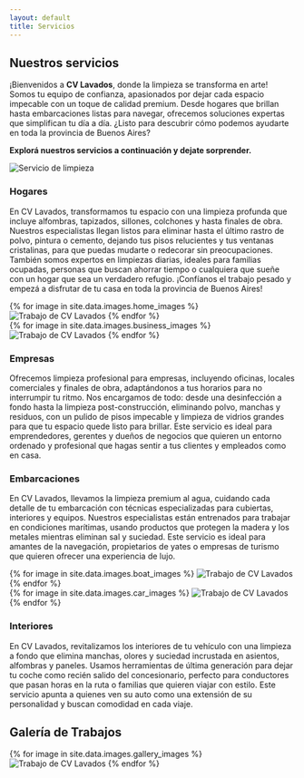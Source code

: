 ```yaml
---
layout: default
title: Servicios
---
```


<section class="our-services">
  <div class="service-intro fade-in-up full-screen-section">
    <div class="service-text-intro">
      <h2>Nuestros servicios</h2>
      <p>¡Bienvenidos a <b>CV Lavados</b>, donde la limpieza se transforma en arte! Somos tu equipo de confianza, apasionados
        por dejar cada espacio impecable con un toque de calidad premium. Desde hogares que brillan hasta embarcaciones
        listas para navegar, ofrecemos soluciones expertas que simplifican tu día a día. ¿Listo para descubrir cómo
        podemos ayudarte en toda la provincia de Buenos Aires?</p>
      <p style="font-weight: 700;">Explorá nuestros servicios a continuación y dejate sorprender.</p>
    </div>
    <div class="service-image-intro fade-in-up">
      <img src="{{ site.domain }}/assets/images/foto-servicio.jpg" alt="Servicio de limpieza">
    </div>
  </div>
  <div class="service-info">
    <div class="service-section slide-in-left full-screen-section" id="hogares">
      <div class="service-text">
        <h3>Hogares</h3>
        <p>En CV Lavados, transformamos tu espacio con una limpieza profunda que incluye alfombras, tapizados, sillones,
          colchones y hasta finales de obra. Nuestros especialistas llegan listos para eliminar hasta el último rastro
          de polvo, pintura o cemento, dejando tus pisos relucientes y tus ventanas cristalinas, para que puedas mudarte
          o redecorar sin preocupaciones. También somos expertos en limpiezas diarias, ideales para familias ocupadas,
          personas que buscan ahorrar tiempo o cualquiera que sueñe con un hogar que sea un verdadero refugio.
          ¡Confíanos el trabajo pesado y empezá a disfrutar de tu casa en toda la provincia de Buenos Aires!</p>
      </div>
      <div class="service-image">
        <div class="slide-fotos fade-in">
          <div class="slider--inner">
            {% for image in site.data.images.home_images %}
            <img class="slide-img" src="{{ site.domain }}/assets/images/{{ image }}.jpg"
              alt="Trabajo de CV Lavados">
            {% endfor %}
          </div>
        </div>
      </div>
    </div>
    <div class="service-section slide-in-right full-screen-section" id="empresas">
      <div class="service-image">
        <div class="slide-fotos fade-in">
          <div class="slider--inner">
            {% for image in site.data.images.business_images %}
            <img class="slide-img" src="{{ site.domain }}/assets/images/{{ image }}.jpg"
              alt="Trabajo de CV Lavados">
            {% endfor %}
          </div>
        </div>
      </div>
      <div class="service-text">
        <h3>Empresas</h3>
        <p>Ofrecemos limpieza profesional para empresas, incluyendo oficinas, locales comerciales y finales de obra,
          adaptándonos a tus horarios para no interrumpir tu ritmo. Nos encargamos de todo: desde una desinfección a
          fondo hasta la limpieza post-construcción, eliminando polvo, manchas y residuos, con un pulido de pisos
          impecable y limpieza de vidrios grandes para que tu espacio quede listo para brillar. Este servicio es ideal
          para emprendedores, gerentes y dueños de negocios que quieren un entorno ordenado y profesional que hagas
          sentir a tus clientes y empleados como en casa.</p>
      </div>
    </div>
    <div class="service-section slide-in-left full-screen-section" id="embarcaciones">
      <div class="service-text">
        <h3>Embarcaciones</h3>
        <p>En CV Lavados, llevamos la limpieza premium al agua, cuidando cada detalle de tu embarcación con técnicas
          especializadas para cubiertas, interiores y equipos. Nuestros especialistas están entrenados para trabajar en
          condiciones marítimas, usando productos que protegen la madera y los metales mientras eliminan sal y suciedad.
          Este servicio es ideal para amantes de la navegación, propietarios de yates o empresas de turismo que quieren
          ofrecer una experiencia de lujo.</p>
      </div>
      <div class="service-image">
        <div class="slide-fotos fade-in">
          <div class="slider--inner">
            {% for image in site.data.images.boat_images %}
            <img class="slide-img" src="{{ site.domain }}/assets/images/{{ image }}.jpg"
              alt="Trabajo de CV Lavados">
            {% endfor %}
          </div>
        </div>
      </div>
    </div>
    <div class="service-section slide-in-right full-screen-section" id="interiores">
      <div class="service-image">
        <div class="slide-fotos fade-in">
          <div class="slider--inner">
            {% for image in site.data.images.car_images %}
            <img class="slide-img" src="{{ site.domain }}/assets/images/{{ image }}.jpg"
              alt="Trabajo de CV Lavados">
            {% endfor %}
          </div>
        </div>
      </div>
      <div class="service-text">
        <h3>Interiores</h3>
        <p>En CV Lavados, revitalizamos los interiores de tu vehículo con una limpieza a fondo que elimina manchas,
          olores y suciedad incrustada en asientos, alfombras y paneles. Usamos herramientas de última generación para
          dejar tu coche como recién salido del concesionario, perfecto para conductores que pasan horas en la ruta o
          familias que quieren viajar con estilo. Este servicio apunta a quienes ven su auto como una extensión de su
          personalidad y buscan comodidad en cada viaje.</p>
      </div>
    </div>
  </div>
  <section class="gallery-full-section fade-in-up full-screen-section">
    <h2>Galería de Trabajos</h2>
    <div class="gallery-slider">
      <div class="slide-fotos">
        <div class="slider--inner">
          {% for image in site.data.images.gallery_images %}
          <img class="slide-img" src="{{ site.domain }}/assets/images/{{ image }}.jpg"
            alt="Trabajo de CV Lavados">
          {% endfor %}
        </div>
      </div>
    </div>
  </section>